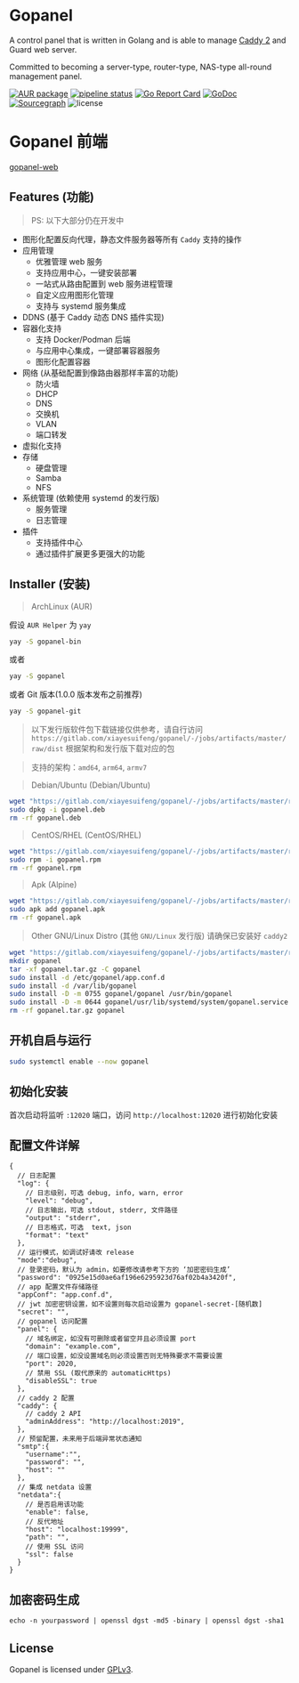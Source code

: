 # Gopanel

A control panel that is written in Golang and is able to manage [Caddy 2](https://caddyserver.com/) and Guard web server.

Committed to becoming a server-type, router-type, NAS-type all-round management panel.

[![AUR package](https://repology.org/badge/version-for-repo/aur/gopanel.svg)](https://repology.org/project/gopanel/versions)
[![pipeline status](https://gitlab.com/xiayesuifeng/gopanel/badges/master/pipeline.svg)](https://gitlab.com/xiayesuifeng/gopanel/commits/master)
[![Go Report Card](https://goreportcard.com/badge/gitlab.com/xiayesuifeng/gopanel)](https://goreportcard.com/report/gitlab.com/xiayesuifeng/gopanel)
[![GoDoc](https://godoc.org/gitlab.com/xiayesuifeng/gopanel?status.svg)](https://godoc.org/gitlab.com/xiayesuifeng/gopanel)
[![Sourcegraph](https://sourcegraph.com/gitlab.com/xiayesuifeng/gopanel/-/badge.svg)](https://sourcegraph.com/gitlab.com/xiayesuifeng/gopanel)
![license](https://img.shields.io/badge/license-GPL3.0-green.svg)

# Gopanel 前端

[gopanel-web](https://gitlab.com/xiayesuifeng/gopanel-web.git)

## Features (功能)
> PS: 以下大部分仍在开发中

* 图形化配置反向代理，静态文件服务器等所有 `Caddy` 支持的操作
* 应用管理
  * 优雅管理 web 服务
  * 支持应用中心，一键安装部署
  * 一站式从路由配置到 web 服务进程管理
  * 自定义应用图形化管理
  * 支持与 systemd 服务集成
* DDNS (基于 Caddy 动态 DNS 插件实现)
* 容器化支持
  * 支持 Docker/Podman 后端
  * 与应用中心集成，一键部署容器服务
  * 图形化配置容器
* 网络 (从基础配置到像路由器那样丰富的功能)
  * 防火墙
  * DHCP
  * DNS
  * 交换机
  * VLAN
  * 端口转发
* 虚拟化支持
* 存储
  * 硬盘管理
  * Samba
  * NFS
* 系统管理 (依赖使用 systemd 的发行版)
  * 服务管理
  * 日志管理
* 插件
  * 支持插件中心
  * 通过插件扩展更多更强大的功能

## Installer (安装)

> ArchLinux (AUR)

假设 `AUR Helper` 为 `yay`
```bash
yay -S gopanel-bin
```
或者
```bash
yay -S gopanel
```
或者 Git 版本(1.0.0 版本发布之前推荐)
```bash
yay -S gopanel-git
```

> 以下发行版软件包下载链接仅供参考，请自行访问 `https://gitlab.com/xiayesuifeng/gopanel/-/jobs/artifacts/master/raw/dist` 根据架构和发行版下载对应的包

> 支持的架构：`amd64`, `arm64`, `armv7`

> Debian/Ubuntu (Debian/Ubuntu)

```bash
wget "https://gitlab.com/xiayesuifeng/gopanel/-/jobs/artifacts/master/raw/dist/gopanel_0.3.0-dev_linux_amd64.deb?job=build-gopanel" -o gopanel.deb
sudo dpkg -i gopanel.deb
rm -rf gopanel.deb
```

> CentOS/RHEL (CentOS/RHEL)

```bash
wget "https://gitlab.com/xiayesuifeng/gopanel/-/jobs/artifacts/master/raw/dist/gopanel_0.3.0-dev_linux_amd64.rpm?job=build-gopanel" -o gopanel.rpm
sudo rpm -i gopanel.rpm
rm -rf gopanel.rpm
```

> Apk (Alpine)

```bash
wget "https://gitlab.com/xiayesuifeng/gopanel/-/jobs/artifacts/master/raw/dist/gopanel_0.3.0-dev_linux_amd64.apk?job=build-gopanel" -o gopanel.apk
sudo apk add gopanel.apk
rm -rf gopanel.apk
```

> Other GNU/Linux Distro (其他 `GNU/Linux` 发行版)
> 请确保已安装好 `caddy2`
```bash
wget "https://gitlab.com/xiayesuifeng/gopanel/-/jobs/artifacts/master/raw/dist/gopanel_0.3.0-dev_linux_amd64.tar.gz?job=build-gopanel" -o gopanel.tar.gz
mkdir gopanel
tar -xf gopanel.tar.gz -C gopanel
sudo install -d /etc/gopanel/app.conf.d
sudo install -d /var/lib/gopanel
sudo install -D -m 0755 gopanel/gopanel /usr/bin/gopanel
sudo install -D -m 0644 gopanel/usr/lib/systemd/system/gopanel.service /usr/lib/systemd/system/gopanel.service
rm -rf gopanel.tar.gz gopanel
```

## 开机自启与运行
```bash
sudo systemctl enable --now gopanel
```

## 初始化安装

首次启动将监听 `:12020` 端口，访问 `http://localhost:12020` 进行初始化安装

## 配置文件详解
```json5
{
  // 日志配置
  "log": {
    // 日志级别，可选 debug, info, warn, error
    "level": "debug",
    // 日志输出，可选 stdout, stderr, 文件路径
    "output": "stderr",
    // 日志格式，可选  text, json
    "format": "text"
  },
  // 运行模式，如调试好请改 release
  "mode":"debug",
  // 登录密码，默认为 admin，如要修改请参考下方的 ‘加密密码生成’
  "password": "0925e15d0ae6af196e6295923d76af02b4a3420f",
  // app 配置文件存储路径
  "appConf": "app.conf.d",
  // jwt 加密密钥设置，如不设置则每次启动设置为 gopanel-secret-[随机数]
  "secret": "",
  // gopanel 访问配置
  "panel": {
    // 域名绑定，如没有可删除或者留空并且必须设置 port
    "domain": "example.com",
    // 端口设置，如没设置域名则必须设置否则无特殊要求不需要设置
    "port": 2020,
    // 禁用 SSL (取代原来的 automaticHttps)
    "disableSSL": true
  },
  // caddy 2 配置
  "caddy": {
    // caddy 2 API 
    "adminAddress": "http://localhost:2019",
  },
  // 预留配置，未来用于后端异常状态通知
  "smtp":{
    "username":"",
    "password": "",
    "host": ""
  },
  // 集成 netdata 设置
  "netdata":{
    // 是否启用该功能
    "enable": false,
    // 反代地址
    "host": "localhost:19999",
    "path": "",
    // 使用 SSL 访问
    "ssl": false
  }
}
```

## 加密密码生成
```
echo -n yourpassword | openssl dgst -md5 -binary | openssl dgst -sha1
```

## License

Gopanel is licensed under [GPLv3](LICENSE).